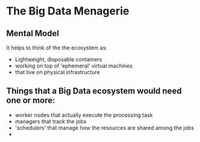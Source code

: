 # The Big Data Menagerie

## Mental Model
It helps to think of the the ecosystem as:
* Lightweight, disposable containers
* working on top of 'ephemeral' virtual machines
* that live on physical infrastructure

## Things that a Big Data ecosystem would need one or more:
* worker nodes that actually execute the processing task
* managers that track the jobs
* 'schedulers' that manage how the resources are shared among the jobs
* 
